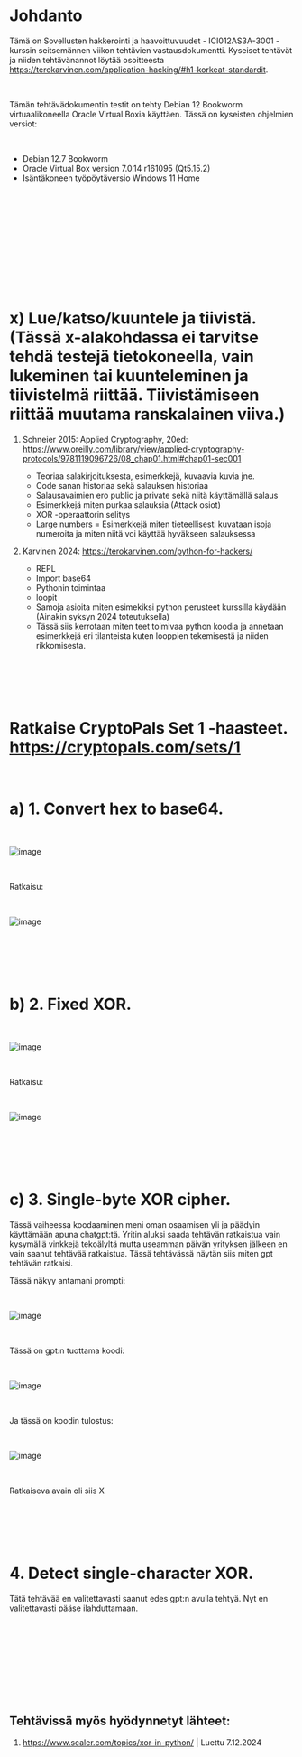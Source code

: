 # Johdanto

Tämä on Sovellusten hakkerointi ja haavoittuvuudet - ICI012AS3A-3001 -kurssin seitsemännen viikon tehtävien vastausdokumentti. Kyseiset tehtävät ja niiden tehtävänannot löytää osoitteesta https://terokarvinen.com/application-hacking/#h1-korkeat-standardit. 

<br/>

Tämän tehtävädokumentin testit on tehty Debian 12 Bookworm virtuaalikoneella Oracle Virtual Boxia käyttäen.
Tässä on kyseisten ohjelmien versiot:

<br/>

- Debian 12.7 Bookworm
- Oracle Virtual Box version 7.0.14 r161095 (Qt5.15.2)
- Isäntäkoneen työpöytäversio Windows 11 Home

<br/>
<br/>
<br/>
<br/>
<br/>
<br/>
<br/>
<br/>
<br/>
<br/>

# x) Lue/katso/kuuntele ja tiivistä. (Tässä x-alakohdassa ei tarvitse tehdä testejä tietokoneella, vain lukeminen tai kuunteleminen ja tiivistelmä riittää. Tiivistämiseen riittää muutama ranskalainen viiva.)

1. Schneier 2015: Applied Cryptography, 20ed: https://www.oreilly.com/library/view/applied-cryptography-protocols/9781119096726/08_chap01.html#chap01-sec001
   
   - Teoriaa salakirjoituksesta, esimerkkejä, kuvaavia kuvia jne.
   - Code sanan historiaa sekä salauksen historiaa
   - Salausavaimien ero public ja private sekä niitä käyttämällä salaus
   - Esimerkkejä miten purkaa salauksia (Attack osiot)
   - XOR -operaattorin selitys
   - Large numbers = Esimerkkejä miten tieteellisesti kuvataan isoja numeroita ja miten niitä voi käyttää hyväkseen salauksessa

2. Karvinen 2024: https://terokarvinen.com/python-for-hackers/

   - REPL
   - Import base64
   - Pythonin toimintaa
   - loopit
   - Samoja asioita miten esimekiksi python perusteet kurssilla käydään (Ainakin syksyn 2024 toteutuksella)
   - Tässä siis kerrotaan miten teet toimivaa python koodia ja annetaan esimerkkejä eri tilanteista kuten looppien tekemisestä ja niiden rikkomisesta.

<br/>
<br/>
<br/>
<br/>

# Ratkaise CryptoPals Set 1 -haasteet. https://cryptopals.com/sets/1

<br/>

# a) 1. Convert hex to base64.

<br/>

![image](https://github.com/user-attachments/assets/45280b12-adc0-43cf-8cc4-0dd8ee0f6499)

<br/>

Ratkaisu: 

<br/>

![image](https://github.com/user-attachments/assets/77885e6b-f608-4bec-bd53-3f053dd1a87b)

<br/>
<br/>
<br/>
<br/>

# b) 2. Fixed XOR.

<br/>

![image](https://github.com/user-attachments/assets/da7df93b-4aad-477b-b1bf-43049bb41120)

<br/>

Ratkaisu:

<br/>

![image](https://github.com/user-attachments/assets/238ecb91-7076-40db-a077-abde6faa6746)

<br/>
<br/>
<br/>
<br/>

# c) 3. Single-byte XOR cipher.

Tässä vaiheessa koodaaminen meni oman osaamisen yli ja päädyin käyttämään apuna chatgpt:tä. Yritin aluksi saada tehtävän ratkaistua vain kysymällä vinkkejä tekoälyltä mutta useamman päivän yrityksen jälkeen en vain saanut tehtävää ratkaistua. Tässä tehtävässä näytän siis miten gpt tehtävän ratkaisi.

Tässä näkyy antamani prompti:

<br/>

![image](https://github.com/user-attachments/assets/3042aa87-07c5-4a8d-9214-d3350e752611)

<br/>

Tässä on gpt:n tuottama koodi:

<br/>

![image](https://github.com/user-attachments/assets/6aa3521c-f6da-4e7f-998b-e6ccf9d1c4c2)

<br/>

Ja tässä on koodin tulostus:

<br/>

![image](https://github.com/user-attachments/assets/22a8db05-caa8-4358-99af-7ff75c26a798)

<br/>

Ratkaiseva avain oli siis X

<br/>
<br/>
<br/>
<br/>

# 4. Detect single-character XOR.

Tätä tehtävää en valitettavasti saanut edes gpt:n avulla tehtyä. Nyt en valitettavasti pääse ilahduttamaan.

<br/>
<br/>
<br/>
<br/>
<br/>
<br/>
<br/>
<br/>

## Tehtävissä myös hyödynnetyt lähteet:

1. https://www.scaler.com/topics/xor-in-python/ | Luettu 7.12.2024




